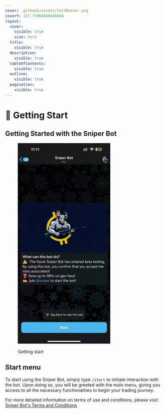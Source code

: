 ```yaml
---
cover: .gitbook/assets/testBanner.png
coverY: 117.77066666666666
layout:
  cover:
    visible: true
    size: hero
  title:
    visible: true
  description:
    visible: true
  tableOfContents:
    visible: true
  outline:
    visible: true
  pagination:
    visible: true
---
```


# 🌟 Getting Start

## Getting Started with the Sniper Bot

<figure><img src=".gitbook/assets/image.png" alt="" width="295"><figcaption><p>Getting start</p></figcaption></figure>

## Start menu

To start using the Sniper Bot, simply type `/start` to initiate interaction with the bot. Upon doing so, you will be greeted with the main menu, giving you access to all the necessary functionalities to begin your trading journey.

For more detailed information on terms of use and conditions, please visit: [Sniper Bot's Terms and Conditions](https://sniper-bots-solutions.gitbook.io/facet-trading-bot/terms-of-use/terms-and-conditions)

